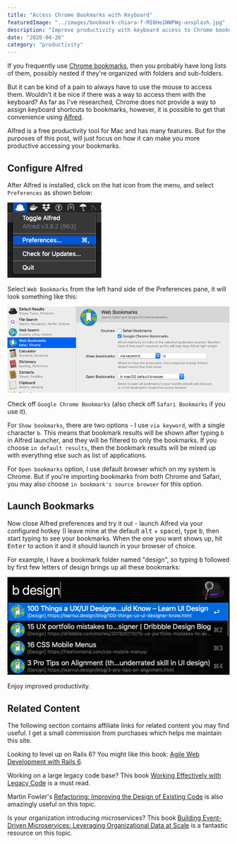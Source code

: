 ```yaml
---
title: "Access Chrome Bookmarks with Keyboard"
featuredImage: "../images/bookmark-chiara-f-MI8He1NWPWg-unsplash.jpg"
description: "Improve productivity with keyboard access to Chrome bookmarks using Alfred for Mac."
date: "2020-04-26"
category: "productivity"
---
```


If you frequently use [Chrome bookmarks](https://support.google.com/chrome/answer/188842?co=GENIE.Platform%3DDesktop&hl=en), then you probably have long lists of them, possibly nested if they're organized with folders and sub-folders.

But it can be kind of a pain to always have to use the mouse to access them. Wouldn't it be nice if there was a way to access them with the keyboard? As far as I've researched, Chrome does not provide a way to assign keyboard shortcuts to bookmarks, however, it is possible to get that convenience using [Alfred](https://www.alfredapp.com/).

Alfred is a free productivity tool for Mac and has many features. But for the purposes of this post, will just focus on how it can make you more productive accessing your bookmarks.

## Configure Alfred
After Alfred is installed, click on the hat icon from the menu, and select `Preferences` as shown below:

![alfred preferences](../images/alfred-preferences.png "alfred preferences")

Select `Web Bookmarks` from the left hand side of the Preferences pane, it will look something like this:

![alfred web bookmarks ](../images/alfred-web-bookmarks.png "alfred web bookmarks")

Check off `Google Chrome Bookmarks` (also check off `Safari Bookmarks` if you use it).

For `Show bookmarks`, there are two options - I use `via keyword`, with a single character `b`. This means that bookmark results will be shown after typing `b` in Alfred launcher, and they will be filtered to only the bookmarks. If you choose `in default results`, then the bookmark results will be mixed up with everything else such as list of applications.

For `Open bookmarks` option, I use default browser which on my system is Chrome. But if you're importing bookmarks from both Chrome and Safari, you may also choose `in bookmark's source browser` for this option.

## Launch Bookmarks
Now close Alfred preferences and try it out - launch Alfred via your configured hotkey (I leave mine at the default <kbd class="markdown-kbd">alt</kbd> + <kbd class="markdown-kbd">space</kbd>), type <kbd class="markdown-kbd">b</kbd>, then start typing to see your bookmarks. When the one you want shows up, hit <kbd class="markdown-kbd">Enter</kbd> to action it and it should launch in your browser of choice.

For example, I have a bookmark folder named "design", so typing <kbd class="markdown-kbd">b</kbd> followed by first few letters of design brings up all these bookmarks:

![alfred bookmark example](../images/alfred-bookmark-example.png "alfred bookmark example")

Enjoy improved productivity.

## Related Content

The following section contains affiliate links for related content you may find useful. I get a small commission from purchases which helps me maintain this site.

Looking to level up on Rails 6? You might like this book: [Agile Web Development with Rails 6](https://amzn.to/3wS8GNA).

Working on a large legacy code base? This book [Working Effectively with Legacy Code](https://amzn.to/3accwHF) is a must read.

Martin Fowler's [Refactoring: Improving the Design of Existing Code](https://amzn.to/2RFC0Xn) is also amazingly useful on this topic.

Is your organization introducing microservices? This book [Building Event-Driven Microservices: Leveraging Organizational Data at Scale](https://amzn.to/3uSxa87) is a fantastic resource on this topic.
